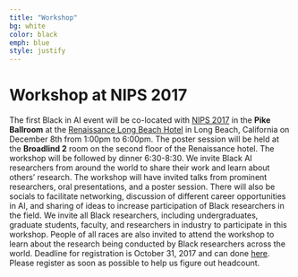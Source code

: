 ```yaml
---
title: "Workshop"
bg: white
color: black
emph: blue
style: justify
---
```


# Workshop at NIPS 2017

The first Black in AI event will be co-located with [NIPS 2017](https://nips.cc/) in the __Pike Ballroom__ at the [Renaissance Long Beach Hotel](http://www.marriott.com/hotels/travel/lgbrn-renaissance-long-beach-hotel)  in Long Beach, California on December 8th from 1:00pm to 6:00pm. The poster session will be held at the __Broadlind 2__ room on the second floor of the Renaissance hotel. The workshop will be followed by dinner 6:30-8:30. We invite Black AI researchers from around the world to share their work and learn about others’ research. The workshop will have invited talks from prominent researchers, oral presentations, and a poster session. There will also be socials to facilitate networking, discussion of different career opportunities in AI, and sharing of ideas to increase participation of Black researchers in the field. We invite all Black researchers, including undergraduates, graduate students, faculty, and researchers in industry to participate in this workshop. People of all races are also invited to attend the workshop to learn about the research being conducted by Black researchers across the world. Deadline for registration is October 31, 2017 and can done [here](https://docs.google.com/forms/d/e/1FAIpQLSfxDyUB0z--LwPNfK9ypOmNPMHf2wc51DuqSvituMtD53mGbA/viewform). Please register as soon as possible to help us figure out headcount.

